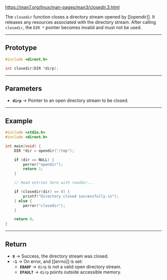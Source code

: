 https://man7.org/linux/man-pages/man3/closedir.3.html

The `closedir` function closes a directory stream opened by [[opendir]]. It releases any resources associated with the directory stream. After calling `closedir`, the `DIR *` pointer becomes invalid and must not be used.

___
## Prototype

```c
#include <dirent.h>

int closedir(DIR *dirp);
```

___
## Parameters

- **`dirp`** → Pointer to an open directory stream to be closed.

___
## Example

```c
#include <stdio.h>
#include <dirent.h>

int main(void) {
    DIR *dir = opendir("/tmp");

    if (dir == NULL) {
        perror("opendir");
        return 1;
    }

    // Read entries here with readdir...

    if (closedir(dir) == 0) {
        printf("Directory closed successfully.\n");
    } else {
        perror("closedir");
    }

    return 0;
}
```

___
## Return

- **`0`** → Success, the directory stream was closed.
- **`-1`** → On error, and [[errno]] is set:
    - **`EBADF`** → `dirp` is not a valid open directory stream.
    - **`EFAULT`** → `dirp` points outside accessible memory.